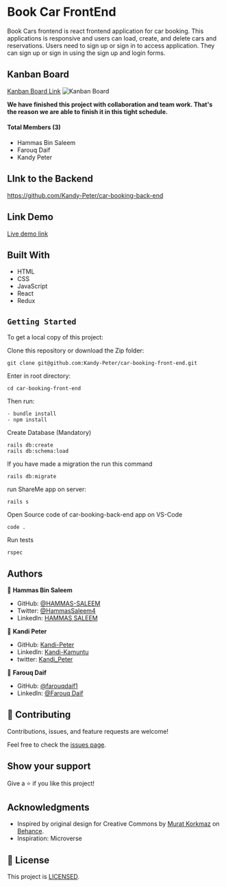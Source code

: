 # Book Car FrontEnd

Book Cars frontend is react frontend application for car booking. This applications is responsive and users can load, create, and delete cars and reservations. Users need to sign up or sign in to access application. They can sign up or sign in using the sign up and login forms.

## Kanban Board
[Kanban Board Link](https://github.com/Kandy-Peter/car-booking-back-end/projects/1)
![Kanban Board](https://user-images.githubusercontent.com/93039359/174112295-f5748b6e-0454-49c2-8118-18288731158e.png)

**We have finished this project with collaboration and team work. That's the reason we are able to finish it in this tight schedule.**

#### Total Members (3)
- Hammas Bin Saleem
- Farouq Daif
- Kandy Peter

## LInk to the Backend 

https://github.com/Kandy-Peter/car-booking-back-end

## Link Demo

[Live demo link](https://car-booking-front-end.herokuapp.com/)

## Built With

- HTML
- CSS
- JavaScript
- React
- Redux

## `Getting Started`

To get a local copy of this project:

Clone this repository or download the Zip folder:
```
git clone git@github.com:Kandy-Peter/car-booking-front-end.git
```

Enter in root directory:
```
cd car-booking-front-end
```
Then run:
```
- bundle install
- npm install
```
Create Database (Mandatory)

```
rails db:create
rails db:schema:load
```

If you have made a migration the run this command

```
rails db:migrate
```

run ShareMe app on server:
```
rails s
```

Open Source code of car-booking-back-end app on VS-Code

```
code .
```
Run tests

```
rspec
```

## Authors

👤 **Hammas Bin Saleem**

- GitHub: [@HAMMAS-SALEEM](https://github.com/HAMMAS-SALEEM)
- Twitter: [@HammasSaleem4](https://twitter.com/HammasSaleem4)
- LinkedIn: [HAMMAS SALEEM](https://www.linkedin.com/in/hammas-saleem)

👤 **Kandi Peter**

- GitHub: [Kandi-Peter](https://github.com/Kandy-Peter)
- LinkedIn: [Kandi-Kamuntu](https://www.linkedin.com/in/kandi-peter-a49590212/)
- twitter: [Kandi_Peter](https://twitter.com/peter_kandy)

👤 **Farouq Daif**
- GitHub: [@farouqdaif1](https://github.com/farouqdaif1)
- LinkedIn: [@Farouq Daif ](https://www.linkedin.com/in/farouqdaif/)

## 🤝 Contributing

Contributions, issues, and feature requests are welcome!

Feel free to check the [issues page](https://github.com/Kandy-Peter/car-booking-front-end/issues).

## Show your support

Give a ⭐️ if you like this project!

## Acknowledgments

- Inspired by original design for Creative Commons by [Murat Korkmaz](https://www.behance.net/muratk) on [Behance](https://www.behance.net/gallery/26425031/Vespa-Responsive-Redesign).
- Inspiration: Microverse

## 📝 License

This project is [LICENSED](./LICENSE).
